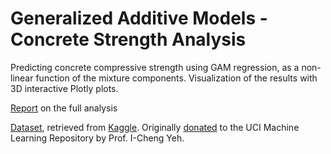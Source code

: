 # Generalized Additive Models - Concrete Strength Analysis
Predicting concrete compressive strength using GAM regression, as a non-linear function of the mixture components. Visualization of the results with 3D interactive Plotly plots.

[Report](https://ahmetzamanis.github.io/ConcreteStrengthGAM/) on the full analysis

[Dataset](https://github.com/AhmetZamanis/ConcreteStrengthGAM/blob/main/concrete_data.csv), retrieved from [Kaggle](https://www.kaggle.com/datasets/maajdl/yeh-concret-data). Originally [donated](https://archive.ics.uci.edu/ml/datasets/Concrete+Compressive+Strength) to the UCI Machine Learning Repository by Prof. I-Cheng Yeh.
